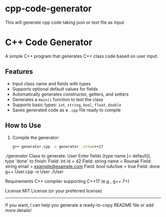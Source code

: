 # cpp-code-generator
This will generate cpp code taking json or text file as input

# C++ Code Generator

A simple C++ program that generates C++ class code based on user input.

## Features

- Input class name and fields with types  
- Supports optional default values for fields  
- Automatically generates constructor, getters, and setters  
- Generates a `main()` function to test the class  
- Supports basic types: `int`, `string`, `bool`, `float`, `double`  
- Saves generated code as a `.cpp` file ready to compile  

## How to Use

1. Compile the generator:

   ```bash
   g++ generator.cpp -o generator -std=c++17
./generator
Class to generate: User
Enter fields (type name [= default]), type 'done' to finish:
Field: int id = 42
Field: string name = Rounak
Field: string email = example@example.com
Field: bool isActive = true
Field: done
g++ User.cpp -o User
./User

Requirements
C++ compiler supporting C++17 (e.g., g++ 7+)

License
MIT License (or your preferred license)


---

If you want, I can help you generate a ready-to-copy README file or add more details!

